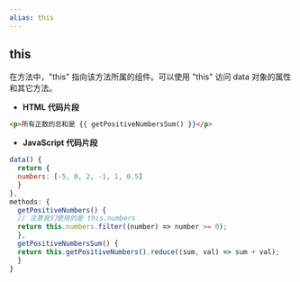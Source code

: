 ```yaml
---
alias: this 
---
```


## this 

在方法中，"this" 指向该方法所属的组件。可以使用 "this" 访问 data 对象的属性和其它方法。

- **HTML 代码片段**

```html
<p>所有正数的总和是 {{ getPositiveNumbersSum() }}</p>
```

- **JavaScript 代码片段**

```js
data() {
  return {
  numbers: [-5, 0, 2, -1, 1, 0.5]
  }
},
methods: {
  getPositiveNumbers() {
  // 注意我们使用的是 this.numbers
  return this.numbers.filter((number) => number >= 0);
  },
  getPositiveNumbersSum() {
  return this.getPositiveNumbers().reduce((sum, val) => sum + val);
  }
}
```

